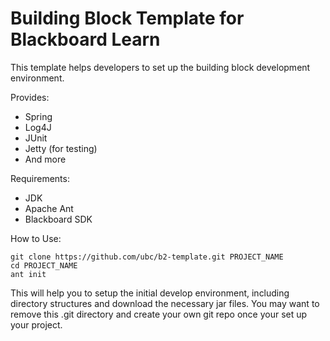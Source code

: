Building Block Template for Blackboard Learn
============================================

This template helps developers to set up the building block development environment.

Provides:
* Spring
* Log4J
* JUnit
* Jetty (for testing)
* And more

Requirements:
* JDK
* Apache Ant
* Blackboard SDK

How to Use:
    
    git clone https://github.com/ubc/b2-template.git PROJECT_NAME
    cd PROJECT_NAME
    ant init

This will help you to setup the initial develop environment, including directory structures and download the necessary jar files. You may want to remove this .git directory and create your own git repo once your set up your project.
